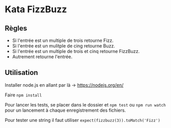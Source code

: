 # Kata FizzBuzz
## Règles
* Si l'entrée est un multiple de trois retourne Fizz.
* Si l'entrée est un mulitple de cing retourne Buzz.
* Si l'entrée est un multiple de trois et cinq retourne FizzBuzz.
* Autrement retourne l'entrée.
## Utilisation
Installer node.js en allant par là -> https://nodejs.org/en/

Faire `npm install`

Pour lancer les tests, se placer dans le dossier et `npm test` ou `npm run watch` pour un lancement à chaque enregistrement des fichiers.

Pour tester une string il faut utiliser `expect(fizzbuzz(3)).toMatch('Fizz')`